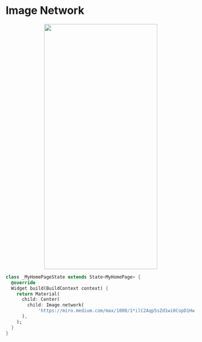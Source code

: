 # Image Network
<p align="center">
<img src="https://docs.google.com/uc?id=16wfAz2b4zZTTIjq-p_HytriZYkMMnf_z" height="649" width="300">
</p>

```dart
class _MyHomePageState extends State<MyHomePage> {
  @override
  Widget build(BuildContext context) {
    return Material(
      child: Center(
        child: Image.network(
            'https://miro.medium.com/max/1000/1*ilC2Aqp5sZd1wi0CopD1Hw.png'),
      ),
    );
  }
}
```
